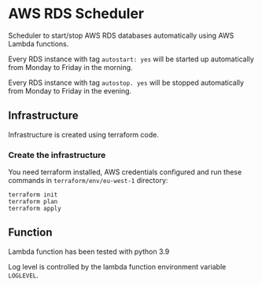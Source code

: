 # AWS RDS Scheduler

Scheduler to start/stop AWS RDS databases automatically using AWS Lambda functions. 

Every RDS instance with tag `autostart: yes` will be started up automatically from Monday to Friday in the morning.

Every RDS instance with tag `autostop. yes` will be stopped automatically from Monday to Friday in the evening.

## Infrastructure

Infrastructure is created using terraform code. 

### Create the infrastructure

You need terraform installed, AWS credentials configured and run these commands in `terraform/env/eu-west-1` directory:

```shell
terraform init
terraform plan
terraform apply
```

## Function

Lambda function has been tested with python 3.9

Log level is controlled by the lambda function environment variable `LOGLEVEL`.
